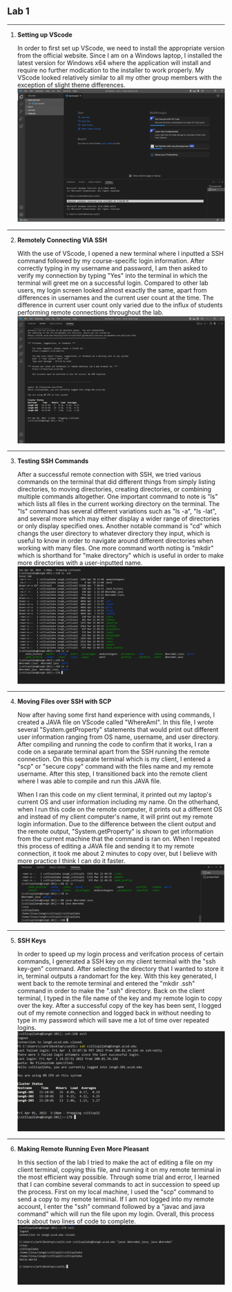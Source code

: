 ## Lab 1
---
1. **Setting up VScode**

    In order to first set up VScode, we need to install the appropriate version from the official website. Since I am on a Windows laptop, I installed the latest version for Windows x64 where the application will install and require no further modication to the installer to work properly. My VScode looked relatively similar to all my other group members with the exception of slight theme differences.
![VSCODE](vscode_screenshot.PNG)

---
2. **Remotely Connecting VIA SSH**

    With the use of VScode, I opened a new terminal where I inputted a SSH command followed by my course-specific login information. After correctly typing in my username and password, I am then asked to verify my connection by typing "Yes" into the terminal in which the terminal will greet me on a successful login. Compared to other lab users, my login screen looked almost exactly the same, apart from differences in usernames and the current user count at the time. The difference in current user count only varied due to the influx of students performing remote connections throughout the lab.
![RemoteConnection](remote_connection.PNG)

---
3. **Testing SSH Commands**

    After a successful remote connection with SSH, we tried various commands on the terminal that did different things from simply listing directories, to moving directories, creating directories, or combining multiple commands altogether. One important command to note is "ls" which lists all files in the current working directory on the terminal. The "ls" command has several different variations such as "ls -a", "ls -lat", and several more which may either display a wider range of directories or only display specified ones. Another notable command is "cd" which changs the user directory to whatever directory they input, which is useful to know in order to navigate around different directories when working with many files. One more command worth noting is "mkdir" which is shorthand for "make directory" which is useful in order to make more directories with a user-inputted name.
![CommandExamples](command_example.PNG)

---
4. **Moving Files over SSH with SCP**

    Now after having some first hand experience with using commands, I created a JAVA file on VScode called "WhereAmI". In this file, I wrote several "System.getProperty" statements that would print out different user information ranging from OS name, username, and user directory. After compiling and running the code to confirm that it works, I ran a code on a separate terminal apart from the SSH running the remote connection. On this separate terminal which is my client, I entered a "scp" or "secure copy" command with the files name and my remote username. After this step, I transitioned back into the remote client where I was able to compile and run this JAVA file. 

    When I ran this code on my client terminal, it printed out my laptop's current OS and user information including my name. On the otherhand, when I run this code on the remote computer, it prints out a different OS and instead of my client computer's name, it will print out my remote login information. Due to the difference between the client output and the remote output, "System.getProperty" is shown to get information from the current machine that the command is ran on. When I repeated this process of editing a JAVA file and sending it to my remote connection, it took me about 2 minutes to copy over, but I believe with more practice I think I can do it faster.
![SCPSuccess](scp_terminal.PNG)

---
5. **SSH Keys**

    In order to speed up my login process and verifcation process of certain commands, I generated a SSH key on my client terminal with the "ssh key-gen" command. After selecting the directory that I wanted to store it in, terminal outputs a randomart for the key. With this key generated, I went back to the remote terminal and entered the "mkdir .ssh" command in order to make the ".ssh" directory. Back on the client terminal, I typed in the file name of the key and my remote login to copy over the key. After a successful copy of the key has been sent, I logged out of my remote connection and logged back in without needing to type in my password which will save me a lot of time over repeated logins.
![KeyLogin](key_login.PNG)

---
6. **Making Remote Running Even More Pleasant**

    In this section of the lab I tried to make the act of editing a file on my client terminal, copying this file, and running it on my remote terminal in the most efficient way possible. Through some trial and error, I learned that I can combine several commands to act in succession to speed up the process. First on my local machine, I used the "scp" command to send a copy to my remote terminal. If I am not logged into my remote account, I enter the "ssh" command followed by a "javac and java command" which will run the file upon my login. Overall, this process took about two lines of code to complete.
![OptimizedLogin](optimized_login.PNG)



